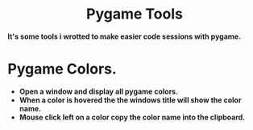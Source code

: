 <h1 align='center'>Pygame Tools</a></h1><p align='center'><b>


It's some tools i wrotted to make easier code sessions with pygame.

# Pygame Colors.
- Open a window and display all pygame colors.
- When a color is hovered the the windows title will show the color name.
- Mouse click left on a color copy the color name into the clipboard. 